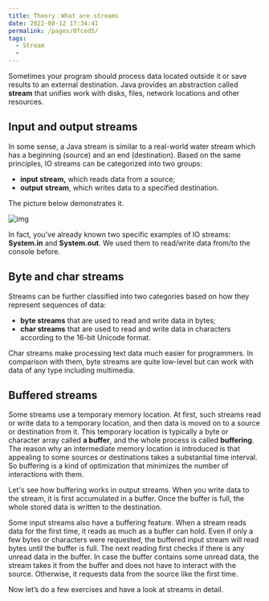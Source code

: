 ```yaml
---
title: Theory：What are streams
date: 2022-08-12 17:34:41
permalink: /pages/0fced5/
tags:
  - Stream
  - 
---
```

Sometimes your program should process data located outside it or save results to an external destination. Java provides an abstraction called **stream** that unifies work with disks, files, network locations and other resources.

## Input and output streams

In some sense, a Java stream is similar to a real-world water stream which has a beginning (source) and an end (destination). Based on the same principles, IO streams can be categorized into two groups:

- **input stream,** which reads data from a source;
- **output** **stream**, which writes data to a specified destination.

The picture below demonstrates it.

![img](https://ucarecdn.com/68e1f20a-0a61-4e91-a3d2-fd9fdbd5da3a/)

In fact, you've already known two specific examples of IO streams: **System.in** and **System.out**. We used them to read/write data from/to the console before.

## Byte and char streams

Streams can be further classified into two categories based on how they represent sequences of data:

- **byte streams** that are used to read and write data in bytes;
- **char streams** that are used to read and write data in characters according to the 16-bit Unicode format.

Char streams make processing text data much easier for programmers. In comparison with them, byte streams are quite low-level but can work with data of any type including multimedia.

## Buffered streams

Some streams use a temporary memory location. At first, such streams read or write data to a temporary location, and then data is moved on to a source or destination from it. This temporary location is typically a byte or character array called **a buffer**, and the whole process is called **buffering**. The reason why an intermediate memory location is introduced is that appealing to some sources or destinations takes a substantial time interval. So buffering is a kind of optimization that minimizes the number of interactions with them.

Let's see how buffering works in output streams. When you write data to the stream, it is first accumulated in a buffer. Once the buffer is full, the whole stored data is written to the destination.

Some input streams also have a buffering feature. When a stream reads data for the first time, it reads as much as a buffer can hold. Even if only a few bytes or characters were requested, the buffered input stream will read bytes until the buffer is full. The next reading first checks if there is any unread data in the buffer. In case the buffer contains some unread data, the stream takes it from the buffer and does not have to interact with the source. Otherwise, it requests data from the source like the first time.

Now let’s do a few exercises and have a look at streams in detail.